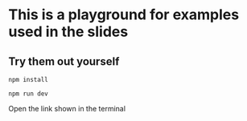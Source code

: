 # This is a playground for examples used in the slides

## Try them out yourself

`npm install`

`npm run dev`

Open the link shown in the terminal
